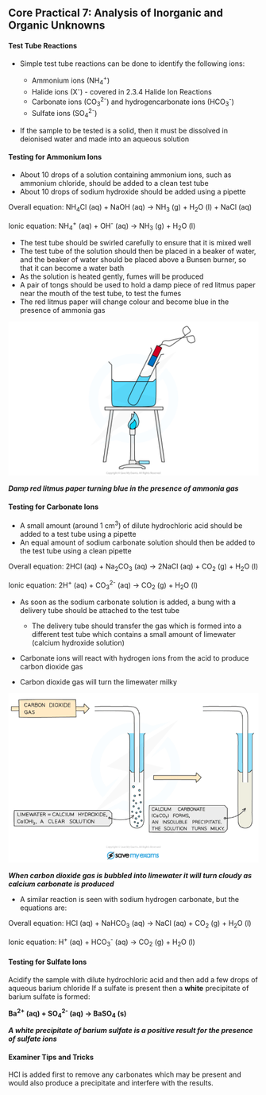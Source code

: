 Core Practical 7: Analysis of Inorganic and Organic Unknowns
------------------------------------------------------------

#### Test Tube Reactions

* Simple test tube reactions can be done to identify the following ions:

  + Ammonium ions (NH<sub>4</sub><sup>+</sup>)
  + Halide ions (X<sup>-</sup>) - covered in 2.3.4 Halide Ion Reactions
  + Carbonate ions (CO<sub>3</sub><sup>2-</sup>) and hydrogencarbonate ions (HCO<sub>3</sub><sup>-</sup>)
  + Sulfate ions (SO<sub>4</sub><sup>2-</sup>)
* If the sample to be tested is a solid, then it must be dissolved in deionised water and made into an aqueous solution

#### Testing for Ammonium Ions

* About 10 drops of a solution containing ammonium ions, such as ammonium chloride, should be added to a clean test tube
* About 10 drops of sodium hydroxide should be added using a pipette

Overall equation: NH<sub>4</sub>Cl (aq) + NaOH (aq) → NH<sub>3</sub> (g) + H<sub>2</sub>O (l) + NaCl (aq)

Ionic equation: NH<sub>4</sub><sup>+</sup> (aq) + OH<sup>-</sup> (aq) → NH<sub>3</sub> (g) + H<sub>2</sub>O (l)

* The test tube should be swirled carefully to ensure that it is mixed well
* The test tube of the solution should then be placed in a beaker of water, and the beaker of water should be placed above a Bunsen burner, so that it can become a water bath
* As the solution is heated gently, fumes will be produced
* A pair of tongs should be used to hold a damp piece of red litmus paper near the mouth of the test tube, to test the fumes
* The red litmus paper will change colour and become blue in the presence of ammonia gas

![Litmus paper turns red, downloadable AS & A Level Chemistry revision notes](Litmus-paper-turns-red.png)

*<b>Damp red litmus paper turning blue in the presence of ammonia gas </b>*

#### Testing for Carbonate Ions

* A small amount (around 1 cm<sup>3</sup>) of dilute hydrochloric acid should be added to a test tube using a pipette
* An equal amount of sodium carbonate solution should then be added to the test tube using a clean pipette

Overall equation: 2HCl (aq) + Na<sub>2</sub>CO<sub>3</sub> (aq) → 2NaCl (aq) + CO<sub>2</sub> (g) + H<sub>2</sub>O (l)

Ionic equation: 2H<sup>+</sup> (aq) + CO<sub>3</sub><sup>2-</sup> (aq) → CO<sub>2</sub> (g) + H<sub>2</sub>O (l)

* As soon as the sodium carbonate solution is added, a bung with a delivery tube should be attached to the test tube

  + The delivery tube should transfer the gas which is formed into a different test tube which contains a small amount of limewater (calcium hydroxide solution)
* Carbonate ions will react with hydrogen ions from the acid to produce carbon dioxide gas
* Carbon dioxide gas will turn the limewater milky

![](Using-Limewater-to-test-for-Carbon-Dioxide_watermark-768x521-1.png)

*<b>When carbon dioxide gas is bubbled into limewater it will turn cloudy as calcium carbonate is produced</b>*

* A similar reaction is seen with sodium hydrogen carbonate, but the equations are:

Overall equation: HCl (aq) + NaHCO<sub>3</sub> (aq) → NaCl (aq) + CO<sub>2</sub> (g) + H<sub>2</sub>O (l)

Ionic equation: H<sup>+</sup> (aq) + HCO<sub>3</sub><sup>-</sup> (aq) → CO<sub>2</sub> (g) + H<sub>2</sub>O (l)

#### Testing for Sulfate Ions

Acidify the sample with dilute hydrochloric acid and then add a few drops of aqueous barium chloride If a sulfate is present then a <b>white</b> precipitate of barium sulfate is formed:

<b>Ba</b><sup><b>2+</b></sup><b> (aq) + SO</b><sub><b>4</b></sub><sup><b>2-</b></sup><b> (aq) → BaSO</b><sub><b>4</b></sub><b> (s)</b>

*<b>A white precipitate of barium sulfate is a positive result for the presence of sulfate ions</b>*

#### Examiner Tips and Tricks

HCl is added first to remove any carbonates which may be present and would also produce a precipitate and interfere with the results.